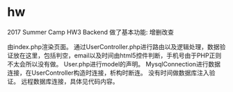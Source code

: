 # hw
2017 Summer Camp HW3 Backend
做了基本功能:
增删改查

由index.php渲染页面。
通过UserController.php进行路由以及逻辑处理，数据验证放在这里，包括判空，email以及时间由html5控件判断，手机号由于PHP正则不太会所以没有做。
User.php进行model的声明。
MysqlConnection进行数据连接，在UserController构造时连接，析构时断连。
没有时间做数据库注入验证。
远程数据库连接，具体见代码内容。
